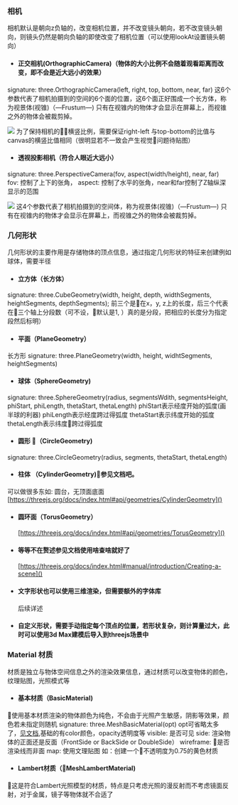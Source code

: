 ### 相机
  相机默认是朝向z负轴的，改变相机位置，并不改变镜头朝向，若不改变镜头朝向，则镜头仍然是朝向负轴的即使改变了相机位置（可以使用lookAt设置镜头朝向）
  * #### 正交相机(OrthographicCamera)（物体的大小比例不会随着观看距离而改变，即不会是近大远小的效果）
  signature: three.OrthographicCamera(left, right, top, bottom, near, far)
  这6个参数代表了相机拍摄到的空间的6个面的位置，这6个面正好围成一个长方体，称为视景体(视锥)（—Frustum—)
  只有在视锥内的物体才会显示在屏幕上，而视锥之外的物体会被裁剪掉。

  ![](http://rungame.me/images/2014/5/orthographic-camera.jpg)
  为了保持相机的横竖比例，需要保证right-left 与top-bottom的比值与canvas的横竖比值相同（很明显若不一致会产生视觉问题待贴图）
  * #### 透视投影相机（符合人眼近大远小）
  signature: three.PerspectiveCamera(fov, aspect(width/height), near, far)
  fov: 控制了上下的张角， aspect: 控制了水平的张角，near和far控制了Z轴纵深显示的范围

  ![](http://rungame.me/images/2014/5/perspective-camera.jpg)
  这4个参数代表了相机拍摄到的空间体，称为视景体(视锥)（—Frustum—)
  只有在视锥内的物体才会显示在屏幕上，而视锥之外的物体会被裁剪掉。

### 几何形状
  几何形状的主要作用是存储物体的顶点信息，通过指定几何形状的特征来创建例如球体，需要半径
  * #### 立方体（长方体）
  signature: three.CubeGeometry(width, height, depth, widthSegments, heightSegments, depthSegments);
  前三个是在x，y, z上的长度，后三个代表在三个轴上分段数（可不设，默认是1, ）真的是分段，把相应的长度分为指定段然后标明）

  * #### 平面（PlaneGeometry）
  长方形
  signature: three.PlaneGeometry(width, height, widhtSegments, heightSegments)

  * #### 球体（SphereGeometry)
  signature: three.SphereGeometry(radius, segmentsWdith, segmentsHeight, phiStart, phiLength, thetaStart, thetaLength)
  phiStart表示经度开始的弧度(画半球的利器)
  phiLength表示经度跨过得弧度
  thetaStart表示纬度开始的弧度
  thetaLength表示纬度跨过得弧度

  * #### 圆形 （CircleGeometry)
  signature: three.CircleGeometry(radius, segments, thetaStart, thetaLength)

  * #### 柱体 （CylinderGeometry)参见文档吧。
  可以做很多东如: 圆台，无顶面底面
    [https://threejs.org/docs/index.html#api/geometries/CylinderGeometry]()

  * #### 圆环面（TorusGeometry）
    [https://threejs.org/docs/index.html#api/geometries/TorusGeometry]()

  * #### 等等不在赘述参见文档使用啥查啥就好了
    [https://threejs.org/docs/index.html#manual/introduction/Creating-a-scene]()

  * #### 文字形状也可以使用三维渲染，但需要额外的字体库
    后续详述
  
  * #### 自定义形状，需要手动指定每个顶点的位置，若形状复杂，则计算量过大，此时可以使用3d Max建模后导入到threejs场景中

### Material 材质
  材质是独立与物体空间信息之外的渲染效果信息，通过材质可以改变物体的颜色，纹理贴图，光照模式等
  * #### 基本材质（BasicMaterial)
  使用基本材质渲染的物体颜色为纯色，不会由于光照产生敏感，阴影等效果，颜色若未指定则随机
  signature: three.MeshBasicMaterial(opt)
  opt可省略太多了，[见文档](https://threejs.org/docs/index.html#api/materials/MeshBasicMaterial),基础的有color颜色，opacity透明度等
  visible: 是否可见
  side: 渲染物体的正面还是反面（FrontSide or BackSide or DoubleSide）
  wireframe: 是否渲染线而非面
  map: 使用文理贴图
  如：创建一个不透明度为0.75的黄色材质

  * #### Lambert材质（MeshLambertMaterial)
  这是符合Lambert光照模型的材质，特点是只考虑光照的漫反射而不考虑镜面反射，对于金属，镜子等物体就不合适了